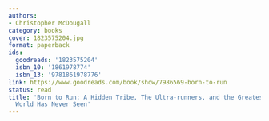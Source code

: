```yaml
---
authors:
- Christopher McDougall
category: books
cover: 1823575204.jpg
format: paperback
ids:
  goodreads: '1823575204'
  isbn_10: '1861978774'
  isbn_13: '9781861978776'
link: https://www.goodreads.com/book/show/7986569-born-to-run
status: read
title: 'Born to Run: A Hidden Tribe, The Ultra-runners, and the Greatest Race the
  World Has Never Seen'
---
```

